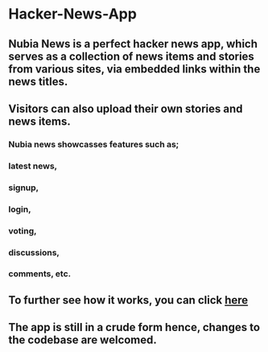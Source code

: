 # Hacker-News-App

## Nubia News is a perfect hacker news app, which serves as a collection of news items and stories from various sites, via embedded links within the news titles.
## Visitors can also upload their own stories and news items.

### Nubia news showcasses features such as;
### latest news,
### signup, 
### login,
### voting,
### discussions,
### comments, etc.

## To further see how it works, you can click [here](https://nubianews.herokuapp.com)
## The app is still in a crude form hence, changes to the codebase are welcomed.

